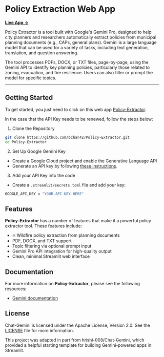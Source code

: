 # Policy Extraction Web App

[**Live App →**](https://chat-gemini-pro.streamlit.app/)

Policy Extractor is a tool built with Google's Gemini Pro, designed to help city planners and researchers automatically extract policies from municipal planning documents (e.g., CAPs, general plans). Gemini is a large language model that can be used for a variety of tasks, including text generation, translation, and question answering.

The tool processes PDFs, DOCX, or TXT files, page-by-page, using the Gemini API to identify key planning policies, particularly those related to zoning, evacuation, and fire resilience. Users can also filter or prompt the model for specific topics.

---

## Getting Started

To get started, you just need to click on this web app [Policy-Extractor](https://chat-gemini-pro.streamlit.app/).


In the case that the API Key needs to be renewed, follow the steps below:

1. Clone the Repository

```bash
git clone https://github.com/bchan42/Policy-Extractor.git
cd Policy-Extractor
```

2. Set Up Google Gemini Key
* Create a Google Cloud project and enable the Generative Language API
* Generate an API key by following [these instructions](https://makersuite.google.com/app/apikey).

3. Add your API Key into the code
* Create a `.streamlit/secrets.toml` file and add your key:
```bash
GOOGLE_API_KEY = "YOUR-API-KEY-HERE"
```

## Features

**Policy-Extractor** has a number of features that make it a powerful policy extractor tool. These features include:

* 🔥 Wildfire policy extraction from planning documents
* PDF, DOCX, and TXT support
* Topic filtering via optional prompt input
* Gemini Pro API integration for high-quality output
* Clean, minimal Streamlit web interface

## Documentation

For more information on **Policy-Extractor**, please see the following resources:

* [Gemini documentation](https://deepmind.google/technologies/gemini/#introduction)

## License

Chat-Gemini is licensed under the Apache License, Version 2.0. See the [LICENSE](LICENSE) file for more information.

This project was adapted in part from hrishi-008/Chat-Gemini, which provided a helpful starting template for building Gemini-powered apps in Streamlit.